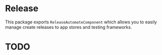 # Release

This package exports `ReleaseAutomateComponent` which allows you to easily manage create releases to app stores and testing frameworks.

# TODO